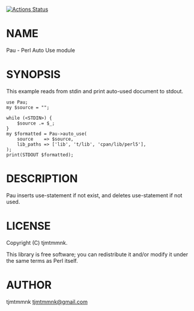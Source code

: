 [![Actions Status](https://github.com/tjmtmmnk/pau/actions/workflows/ci.yml/badge.svg)](https://github.com/tjmtmmnk/pau/actions)
# NAME

Pau - Perl Auto Use module

# SYNOPSIS
This example reads from stdin and print auto-used document to stdout.

    use Pau;
    my $source = "";

    while (<STDIN>) {
        $source .= $_;
    }
    my $formatted = Pau->auto_use(
        source    => $source,
        lib_paths => ['lib', 't/lib', 'cpan/lib/perl5'],
    );
    print(STDOUT $formatted);

# DESCRIPTION

Pau inserts use-statement if not exist, and deletes use-statement if not used.

# LICENSE

Copyright (C) tjmtmmnk.

This library is free software; you can redistribute it and/or modify
it under the same terms as Perl itself.

# AUTHOR

tjmtmmnk <tjmtmmnk@gmail.com>
